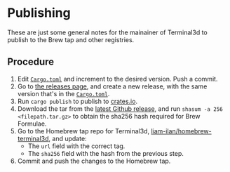 # Publishing
These are just some general notes for the mainainer of Terminal3d to publish to the Brew tap and other registries.

## Procedure
1) Edit [`Cargo.toml`](./Cargo.toml) and increment to the desired version. Push a commit.
2) Go to [the releases page](https://github.com/liam-ilan/terminal3d/releases), and create a new release, with the same version that's in the [`Cargo.toml`](./Cargo.toml).
3) Run `cargo publish` to publish to [crates.io](https://crates.io/crates/terminal3d).
4) Download the tar from the [latest Github release](https://github.com/liam-ilan/terminal3d/releases), and run `shasum -a 256 <filepath.tar.gz>` to obtain the sha256 hash required for Brew Formulae.
5) Go to the Homebrew tap repo for Terminal3d, [liam-ilan/homebrew-terminal3d](https://github.com/liam-ilan/homebrew-terminal3d), and update:
    - The `url` field with the correct tag.
    - The `sha256` field with the hash from the previous step.
6) Commit and push the changes to the Homebrew tap.